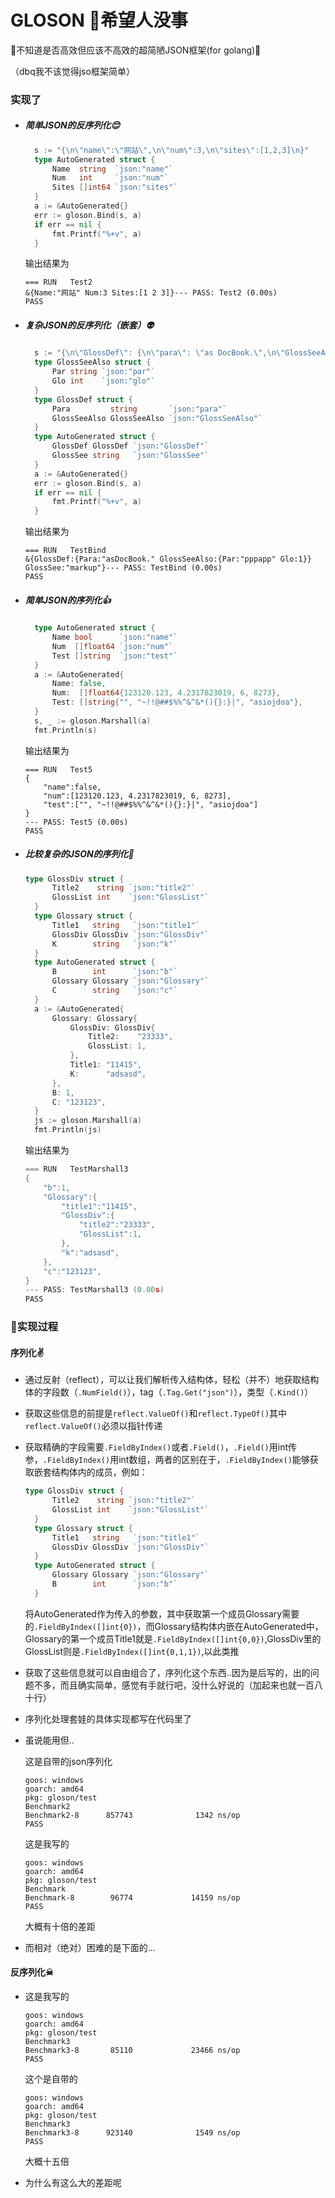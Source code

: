 # GLOSON     :pray:希望人没事

🤣不知道是否高效但应该不高效的超简陋JSON框架(for golang)🙂

（dbq我不该觉得jso框架简单）

### 实现了

- ##### 简单JSON的反序列化:blush:

  ```go
  	s := "{\n\"name\":\"网站\",\n\"num\":3,\n\"sites\":[1,2,3]\n}"
  	type AutoGenerated struct {
  		Name  string  `json:"name"`
  		Num   int     `json:"num"`
  		Sites []int64 `json:"sites"`
  	}
  	a := &AutoGenerated{}
  	err := gloson.Bind(s, a)
  	if err == nil {
  		fmt.Printf("%+v", a)
  	}
  ```

  输出结果为

  ```
  === RUN   Test2
  &{Name:"网站" Num:3 Sites:[1 2 3]}--- PASS: Test2 (0.00s)
  PASS
  ```

- ##### 复杂JSON的反序列化（嵌套）:alien:

  ```go
  	s := "{\n\"GlossDef\": {\n\"para\": \"as DocBook.\",\n\"GlossSeeAlso\":	{par:\"pppapp\",glo:1}\n},\n\"GlossSee\": \"markup\"\n}"
  	type GlossSeeAlso struct {
  		Par string `json:"par"`
  		Glo int    `json:"glo"`
  	}
  	type GlossDef struct {
  		Para         string       `json:"para"`
  		GlossSeeAlso GlossSeeAlso `json:"GlossSeeAlso"`
  	}
  	type AutoGenerated struct {
  		GlossDef GlossDef `json:"GlossDef"`
  		GlossSee string   `json:"GlossSee"`
  	}
  	a := &AutoGenerated{}
  	err := gloson.Bind(s, a)
  	if err == nil {
  		fmt.Printf("%+v", a)
  	}
  ```

  输出结果为

  ```
  === RUN   TestBind
  &{GlossDef:{Para:"asDocBook." GlossSeeAlso:{Par:"pppapp" Glo:1}} GlossSee:"markup"}--- PASS: TestBind (0.00s)
  PASS
  ```

- ##### 简单JSON的序列化:+1:

  ```go
  	type AutoGenerated struct {
  		Name bool      `json:"name"`
  		Num  []float64 `json:"num"`
  		Test []string  `json:"test"`
  	}
  	a := &AutoGenerated{
  		Name: false,
  		Num:  []float64{123120.123, 4.2317823019, 6, 8273},
  		Test: []string{"", "~!!@##$%%^&^&*(){}:}|", "asiojdoa"},
  	}
  	s, _ := gloson.Marshall(a)
  	fmt.Println(s)
  ```

  输出结果为

  ```
  === RUN   Test5
  {
      "name":false,
      "num":[123120.123, 4.2317823019, 6, 8273],
      "test":["", "~!!@##$%%^&^&*(){}:}|", "asiojdoa"]
  }
  --- PASS: Test5 (0.00s)
  PASS
  ```

- ##### 比较复杂的JSON的序列化:jack_o_lantern:

  ```go
  type GlossDiv struct {
  		Title2    string `json:"title2"`
  		GlossList int    `json:"GlossList"`
  	}
  	type Glossary struct {
  		Title1   string   `json:"title1"`
  		GlossDiv GlossDiv `json:"GlossDiv"`
  		K        string   `json:"k"`
  	}
  	type AutoGenerated struct {
  		B        int      `json:"b"`
  		Glossary Glossary `json:"Glossary"`
  		C        string   `json:"c"`
  	}
  	a := &AutoGenerated{
  		Glossary: Glossary{
  			GlossDiv: GlossDiv{
  				Title2:    "23333",
  				GlossList: 1,
  			},
  			Title1: "11415",
  			K:      "adsasd",
  		},
  		B: 1,
  		C: "123123",
  	}
  	js := gloson.Marshall(a)
  	fmt.Println(js)
  ```

  输出结果为

  ```go
  === RUN   TestMarshall3
  {
      "b":1,
      "Glossary":{
          "title1":"11415",
          "GlossDiv":{
              "title2":"23333",
              "GlossList":1,
          },
          "k":"adsasd",
      },
      "c":"123123",
  }
  --- PASS: TestMarshall3 (0.00s)
  PASS
  ```

### :clap:实现过程

#### 序列化:v:

- 通过反射（reflect），可以让我们解析传入结构体，轻松（并不）地获取结构体的字段数（`.NumField()`），tag（`.Tag.Get("json")`），类型（`.Kind()`）

- 获取这些信息的前提是`reflect.ValueOf()`和`reflect.TypeOf()`其中`reflect.ValueOf()`必须以指针传递

- 获取精确的字段需要`.FieldByIndex()`或者`.Field()`，`.Field()`用int传参，`.FieldByIndex()`用int数组，两者的区别在于，`.FieldByIndex()`能够获取嵌套结构体内的成员，例如：

  ```go
  type GlossDiv struct {
  		Title2    string `json:"title2"`
  		GlossList int    `json:"GlossList"`
  	}
  	type Glossary struct {
  		Title1   string   `json:"title1"`
  		GlossDiv GlossDiv `json:"GlossDiv"`
  	}
  	type AutoGenerated struct {
  		Glossary Glossary `json:"Glossary"`
  		B        int      `json:"b"`
  	}
  ```

  将AutoGenerated作为传入的参数，其中获取第一个成员Glossary需要的`.FieldByIndex([]int{0})`，而Glossary结构体内嵌在AutoGenerated中，Glossary的第一个成员Title1就是`.FieldByIndex([]int{0,0})`,GlossDiv里的GlossList则是`.FieldByIndex([]int{0,1,1})`,以此类推

- 获取了这些信息就可以自由组合了，序列化这个东西..因为是后写的，出的问题不多，而且确实简单，感觉有手就行吧，没什么好说的（加起来也就一百八十行）

- 序列化处理套娃的具体实现都写在代码里了

- 虽说能用但..

  这是自带的json序列化

  ```
  goos: windows
  goarch: amd64
  pkg: gloson/test
  Benchmark2
  Benchmark2-8      857743              1342 ns/op
  PASS
  ```

  这是我写的

  ```
  goos: windows
  goarch: amd64
  pkg: gloson/test
  Benchmark
  Benchmark-8        96774             14159 ns/op
  PASS
  ```

  大概有十倍的差距

- 而相对（绝对）困难的是下面的...

#### 反序列化​​☠

- 这是我写的

  ```
  goos: windows
  goarch: amd64
  pkg: gloson/test
  Benchmark3
  Benchmark3-8       85110             23466 ns/op
  PASS
  ```

  这个是自带的

  ```
  goos: windows
  goarch: amd64
  pkg: gloson/test
  Benchmark3
  Benchmark3-8      923140              1549 ns/op
  PASS
  ```

  大概十五倍

- 为什么有这么大的差距呢